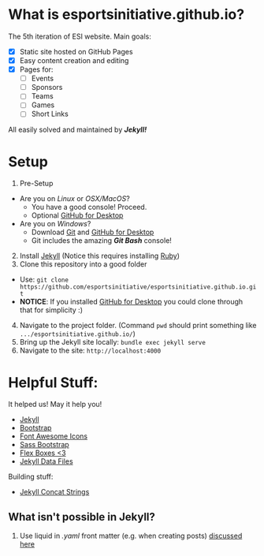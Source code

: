 # What is esportsinitiative.github.io?
The 5th iteration of ESI website. Main goals:

- [x] Static site hosted on GitHub Pages
- [x] Easy content creation and editing
- [x] Pages for:
  - [ ] Events
  - [ ] Sponsors
  - [ ] Teams
  - [ ] Games
  - [ ] Short Links

All easily solved and maintained by ***Jekyll!***


# Setup
1. Pre-Setup
  - Are you on *Linux* or *OSX/MacOS*?
    - You have a good console! Proceed.
    - Optional [GitHub for Desktop](https://desktop.github.com/) 
  - Are you on *Windows*?
    - Download [Git](https://git-scm.com/) and [GitHub for Desktop](https://desktop.github.com/)
    - Git includes the amazing ***Git Bash*** console!
2. Install [Jekyll](https://jekyllrb.com/) (Notice this requires installing [Ruby](https://www.ruby-lang.org/en/))
3. Clone this repository into a good folder
  - Use: `git clone https://github.com/esportsinitiative/esportsinitiative.github.io.git`
  - **NOTICE**: If you installed [GitHub for Desktop](https://desktop.github.com/) you could clone through that for simplicity :)
4. Navigate to the project folder. (Command `pwd` should print something like `.../esportsinitiative.github.io/`)
5. Bring up the Jekyll site locally: `bundle exec jekyll serve`
6. Navigate to the site: `http://localhost:4000`

# Helpful Stuff:
It helped us! May it help you!

- [Jekyll](https://jekyllrb.com/)
- [Bootstrap](https://getbootstrap.com/css/)
- [Font Awesome Icons](http://fontawesome.io/icons/)
- [Sass Bootstrap](http://kvurd.com/blog/my-jekyll-blog-setup-bootstrap-sass-pygments/)
- [Flex Boxes <3](https://philipwalton.github.io/solved-by-flexbox/demos/vertical-centering/)
- [Jekyll Data Files](https://jekyllrb.com/docs/datafiles/)

Building stuff:

- [Jekyll Concat Strings](https://stackoverflow.com/questions/23688939/contatenate-append-a-string-to-another-one-in-jekyll-liquid)

## What isn't possible in Jekyll?

1. Use liquid in *.yaml* front matter (e.g. when creating posts) [discussed here](https://stackoverflow.com/questions/14487110/include-jekyll-liquid-template-data-in-a-yaml-variable)
